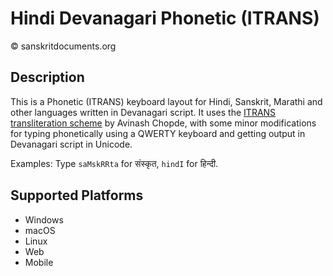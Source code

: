 Hindi Devanagari Phonetic (ITRANS) 
============================

© sanskritdocuments.org

Description
-----------

This is a Phonetic (ITRANS) keyboard layout for Hindi, Sanskrit, Marathi and other languages 
written in Devanagari script. 
It uses the [ITRANS transliteration scheme](https://www.aczoom.com/itrans/)
by Avinash Chopde, with some minor modifications for typing phonetically using a QWERTY 
keyboard and getting output in Devanagari script in Unicode.

    
Examples: Type `saMskRRta` for संस्कृत, `hindI` for  हिन्दी.


Supported Platforms
-------------------
 * Windows
 * macOS
 * Linux
 * Web
 * Mobile

